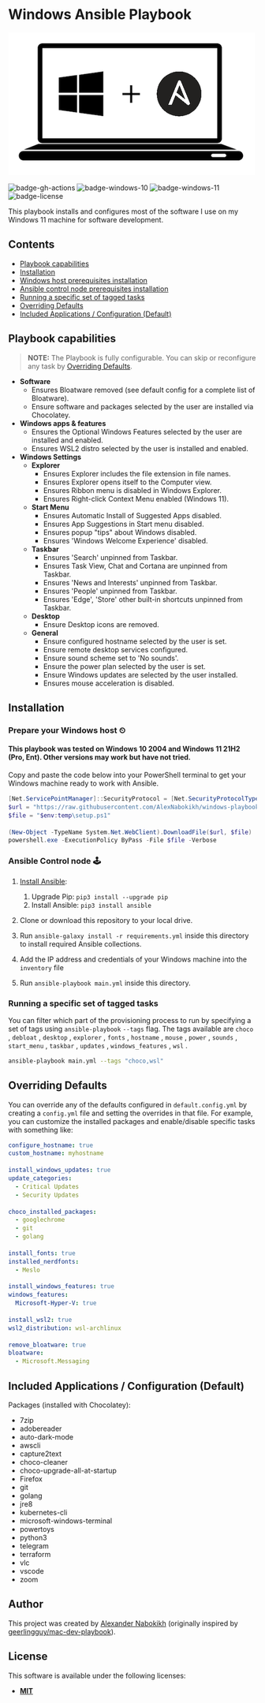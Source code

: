 # Windows Ansible Playbook

![Logo](files/logo.png)

![badge-gh-actions]
![badge-windows-10]
![badge-windows-11]
![badge-license]

This playbook installs and configures most of the software I use on my Windows 11 machine for software development.

## Contents

* [Playbook capabilities](#playbook-capabilities)
* [Installation](#installation)
* [Windows host prerequisites installation](#prepare-your-windows-host-)
* [Ansible control node prerequisites installation](#ansible-control-node-)
* [Running a specific set of tagged tasks](#running-a-specific-set-of-tagged-tasks)
* [Overriding Defaults](#overriding-defaults)
* [Included Applications / Configuration (Default)](#included-applications--configuration-default)

## Playbook capabilities

> **NOTE:** The Playbook is fully configurable. You can skip or reconfigure any task by [Overriding Defaults](#overriding-defaults).

* **Software**
  * Ensures Bloatware removed (see default config for a complete list of Bloatware).
  * Ensure software and packages selected by the user are installed via Chocolatey.
* **Windows apps & features**
  * Ensures the Optional Windows Features selected by the user are installed and enabled.
  * Ensures WSL2 distro selected by the user is installed and enabled.
* **Windows Settings**
  * **Explorer**
    * Ensures Explorer includes the file extension in file names.
    * Ensures Explorer opens itself to the Computer view.
    * Ensures Ribbon menu is disabled in Windows Explorer.
    * Ensures Right-click Context Menu enabled (Windows 11).
  * **Start Menu**
    * Ensures Automatic Install of Suggested Apps disabled.
    * Ensures App Suggestions in Start menu disabled.
    * Ensures popup "tips" about Windows disabled.
    * Ensures 'Windows Welcome Experience' disabled.
  * **Taskbar**
    * Ensures 'Search' unpinned from Taskbar.
    * Ensures Task View, Chat and Cortana are unpinned from Taskbar.
    * Ensures 'News and Interests' unpinned from Taskbar.
    * Ensures 'People' unpinned from Taskbar.
    * Ensures 'Edge', 'Store' other built-in shortcuts unpinned from Taskbar.
  * **Desktop**
    * Ensure Desktop icons are removed.
  * **General**
    * Ensure configured hostname selected by the user is set.
    * Ensure remote desktop services configured.
    * Ensure sound scheme set to 'No sounds'.
    * Ensure the power plan selected by the user is set.
    * Ensure Windows updates are selected by the user installed.
    * Ensures mouse acceleration is disabled.

## Installation

### Prepare your Windows host ⏲

#### **This playbook was tested on Windows 10 2004 and Windows 11 21H2 (Pro, Ent). Other versions may work but have not tried.**

Copy and paste the code below into your PowerShell terminal to get your Windows machine ready to work with Ansible.

```powershell
[Net.ServicePointManager]::SecurityProtocol = [Net.SecurityProtocolType]::Tls12
$url = "https://raw.githubusercontent.com/AlexNabokikh/windows-playbook/master/setup.ps1"
$file = "$env:temp\setup.ps1"

(New-Object -TypeName System.Net.WebClient).DownloadFile($url, $file)
powershell.exe -ExecutionPolicy ByPass -File $file -Verbose
```

### Ansible Control node 🕹

1. [Install Ansible](https://docs.ansible.com/ansible/latest/installation_guide/index.html):

    1. Upgrade Pip: `pip3 install --upgrade pip`
    2. Install Ansible: `pip3 install ansible`

2. Clone or download this repository to your local drive.
3. Run `ansible-galaxy install -r requirements.yml` inside this directory to install required Ansible collections.
4. Add the IP address and credentials of your Windows machine into the `inventory` file
5. Run `ansible-playbook main.yml` inside this directory.

### Running a specific set of tagged tasks

You can filter which part of the provisioning process to run by specifying a set of tags using `ansible-playbook`  `--tags` flag. The tags available are `choco` , `debloat` , `desktop` , `explorer` , `fonts` , `hostname` , `mouse` , `power` , `sounds` , `start_menu` , `taskbar` , `updates` , `windows_features` , `wsl` .

```sh
ansible-playbook main.yml --tags "choco,wsl"
```

## Overriding Defaults

You can override any of the defaults configured in `default.config.yml` by creating a `config.yml` file and setting the overrides in that file. For example, you can customize the installed packages and enable/disable specific tasks with something like:

```yaml
configure_hostname: true
custom_hostname: myhostname

install_windows_updates: true
update_categories:
  - Critical Updates
  - Security Updates

choco_installed_packages:
  - googlechrome
  - git
  - golang

install_fonts: true
installed_nerdfonts:
  - Meslo

install_windows_features: true
windows_features:
  Microsoft-Hyper-V: true

install_wsl2: true
wsl2_distribution: wsl-archlinux

remove_bloatware: true
bloatware:
  - Microsoft.Messaging
```

## Included Applications / Configuration (Default)

Packages (installed with Chocolatey):

* 7zip
* adobereader
* auto-dark-mode
* awscli
* capture2text
* choco-cleaner
* choco-upgrade-all-at-startup
* Firefox
* git
* golang
* jre8
* kubernetes-cli
* microsoft-windows-terminal
* powertoys
* python3
* telegram
* terraform
* vlc
* vscode
* zoom

## Author

This project was created by [Alexander Nabokikh](https://www.linkedin.com/in/nabokih/) (originally inspired by [geerlingguy/mac-dev-playbook](https://github.com/geerlingguy/mac-dev-playbook)).

## License

This software is available under the following licenses:

* **[MIT](https://github.com/AlexNabokikh/windows-playbook/blob/master/LICENSE)**

[badge-gh-actions]: https://github.com/AlexNabokikh/windows-playbook/actions/workflows/release.yaml/badge.svg
[badge-windows-11]: https://img.shields.io/badge/OS-Windows%2011%2021H2-blue
[badge-windows-10]: https://img.shields.io/badge/OS-Windows%2010%2020H2-blue
[badge-license]: https://img.shields.io/badge/License-MIT-informational
